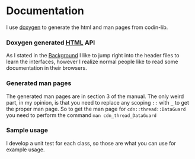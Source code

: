 # Documentation

I use [doxygen](http://www.stack.nl/~dimitri/doxygen/) to generate the html and man pages from codin-lib.


### Doxygen generated [HTML](/doc/md/output/html/index.html) API

As I stated in the [Background](../../README.md) I like to jump right into the header files to learn the interfaces, however I realize normal people like to read some documentation in their browsers.

### Generated man pages

The generated man pages are in section 3 of the manual. The only weird part, in my opinion, is that you 
need to replace any scoping ```::``` with ```_``` to get the proper man page. So to get the man page for ```cdn::thread::DataGuard``` you need to perform the command ```man cdn_thread_DataGuard```

### Sample usage

I develop a unit test for each class, so those are what you can use for example usage.